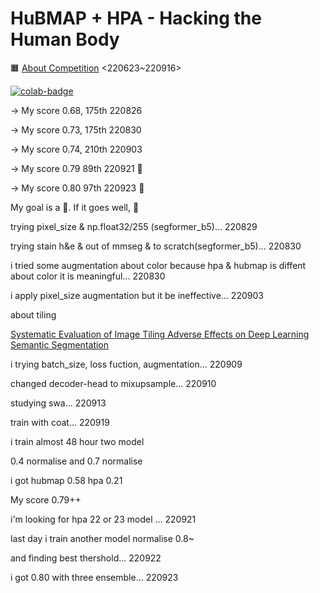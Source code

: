 # HuBMAP + HPA - Hacking the Human Body

🟧 [About Competition](https://www.kaggle.com/competitions/hubmap-organ-segmentation) <220623~220916>


[![colab-badge](https://user-images.githubusercontent.com/79159191/181145349-7c08a358-bcc2-4b9f-85db-04cb77e8fb84.svg)](https://colab.research.google.com/drive/1403u-rk3O0Xy661AzD6xGG5OZfGDGe78#scrollTo=_MnjUHohli5H)


-> My score 0.68, 175th 220826

-> My score 0.73, 175th 220830

-> My score 0.74, 210th 220903

-> My score 0.79 89th 220921 🥉

-> My score 0.80 97th 220923 🥉

My goal is a 🥉. If it goes well, 🥈

trying pixel_size & np.float32/255 (segformer_b5)... 220829

trying stain h&e & out of mmseg & to scratch(segformer_b5)... 220830

i tried some augmentation about color because hpa & hubmap is diffent about color 
it is meaningful... 220830

i apply pixel_size augmentation but it be ineffective... 220903

about tiling

[Systematic Evaluation of Image Tiling Adverse Effects on Deep Learning Semantic Segmentation](https://www.frontiersin.org/articles/10.3389/fnins.2020.00065/full)

i trying batch_size, loss fuction, augmentation... 220909

changed decoder-head to mixupsample... 220910

studying swa... 220913

train with coat... 220919

i train almost 48 hour two model

0.4 normalise and 0.7 normalise 

i got hubmap 0.58 hpa 0.21

My score 0.79++

i'm looking for hpa 22 or 23 model ... 220921

last day i train another model normalise 0.8~

and finding best thershold... 220922

i got 0.80 with three ensemble... 220923
